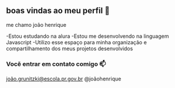 ## boas vindas ao meu perfil 💙

me chamo joão henrique

-Estou estudando na alura
-Estou me desenvolvendo na linguagem Javascript
-Utilizo esse espaço para minha organização e compartilhamento dos meus projetos desenvolvidos

### Vocẽ entrar em contato comigo 📫

joão.grunitzki@escola.pr.gov.br
@joãohenrique
